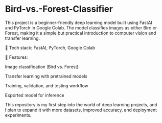 # Bird-vs.-Forest-Classifier
This project is a beginner-friendly deep learning model built using FastAI and PyTorch in Google Colab. The model classifies images as either Bird or Forest, making it a simple but practical introduction to computer vision and transfer learning.

🔹 Tech stack: FastAI, PyTorch, Google Colab

🔹 Features:

  Image classification (Bird vs. Forest)
  
  Transfer learning with pretrained models
  
  Training, validation, and testing workflow

Exported model for inference

This repository is my first step into the world of deep learning projects, and I plan to expand it with more datasets, improved accuracy, and deployment experiments.
